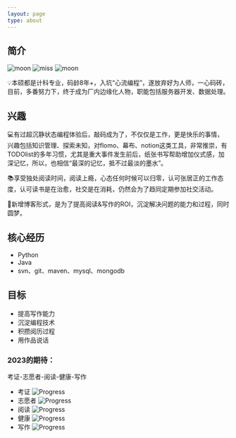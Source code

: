 ```yaml
---
layout: page
type: about
---
```


## 简介
![moon](https://img.shields.io/badge/码农-missmoon-blue?style=flat-square&logo=Monica) 
![miss](https://img.shields.io/badge/游泳-Tang-blue?style=flat-square&logo=Snapchat)
![moon](https://img.shields.io/badge/社恐-INFJ➡️ENFJ-blue?style=flat-square&logo=Snapchat)


💡本硕都是计科专业，码龄8年+，入坑“心流编程”，遂放弃好为人师，一心码砖，目前，多番努力下，终于成为厂内边缘化人物，职能包括服务器开发、数据处理。

## 兴趣
💻有过超沉静状态编程体验后，敲码成为了，不仅仅是工作，更是快乐的事情，兴趣包括知识管理、探索未知，对flomo、幕布、notion这类工具，非常推崇，有TODOlist的多年习惯，尤其是重大事件发生前后，纸张书写帮助增加仪式感，加深记忆，所以，也相信“最深的记忆，抵不过最淡的墨水”。

📚享受独处阅读时间，阅读上瘾，心态任何时候可以归零，认可张居正的工作态度，认可读书是在治愈，社交是在消耗，仍然会为了趋同定期参加社交活动。

📝新增博客形式，是为了提高阅读&写作的ROI，沉淀解决问题的能力和过程，同时圆梦。

## 核心经历
- Python
- Java
- svn、git、maven、mysql、mongodb

## 目标
- 提高写作能力
- 沉淀编程技术
- 积攒阅历过程
- 用作品说话

### 2023的期待：
考证-志愿者-阅读-健康-写作

- 考证 ![Progress](https://progress-bar.dev/5/?title=Progress&width=100)
- 志愿者 ![Progress](https://progress-bar.dev/0/?title=Progress&width=100)
- 阅读 ![Progress](https://progress-bar.dev/10/?title=Progress&width=100)
- 健康 ![Progress](https://progress-bar.dev/1/?title=Progress&width=100)
- 写作 ![Progress](https://progress-bar.dev/10/?title=Progress&width=100)